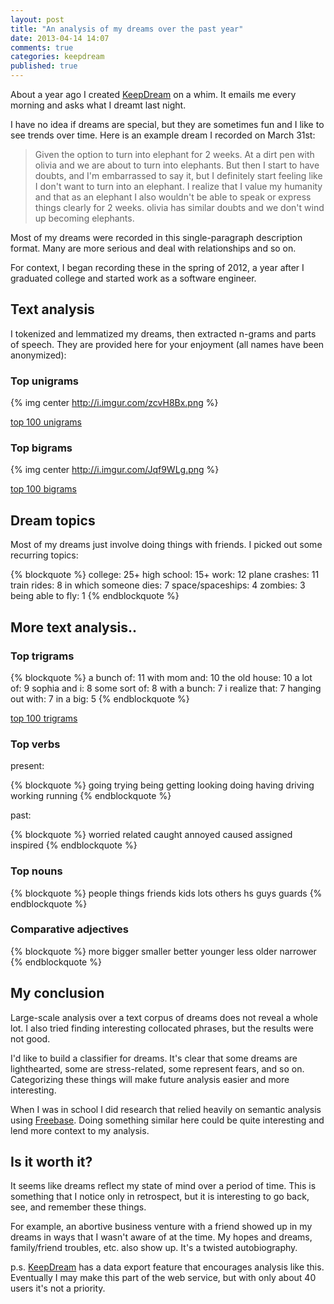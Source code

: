```yaml
---
layout: post
title: "An analysis of my dreams over the past year"
date: 2013-04-14 14:07
comments: true
categories: keepdream
published: true
---
```


About a year ago I created [KeepDream](http://keepdream.me) on a whim. It emails me every morning and asks what I dreamt last night.

<!-- more -->

I have no idea if dreams are special, but they are sometimes fun and I like to see trends over time.  Here is an example dream I recorded on March 31st:

> Given the option to turn into elephant for 2 weeks. At a dirt pen with olivia and we
> are about to turn into elephants. But then I start to have doubts, and I'm
> embarrassed to say it, but I definitely start feeling like I don't want to
> turn into an elephant. I realize that I value my humanity and that as an
> elephant I also wouldn't be able to speak or express things clearly for 2
> weeks. olivia has similar doubts and we don't wind up becoming elephants.

Most of my dreams were recorded in this single-paragraph description format.  Many are more serious and deal with relationships and so on.

For context, I began recording these in the spring of 2012, a year after I graduated college and started work as a software engineer.

## Text analysis

I tokenized and lemmatized my dreams, then extracted n-grams and parts of speech.  They are provided here for your enjoyment (all names have been anonymized):

### Top unigrams

{% img center http://i.imgur.com/zcvH8Bx.png %}

[top 100 unigrams](https://gist.github.com/typpo/5384257)

### Top bigrams

{% img center http://i.imgur.com/Jqf9WLg.png %}

[top 100 bigrams](https://gist.github.com/typpo/5384288)

## Dream topics

Most of my dreams just involve doing things with friends.  I picked out some recurring topics:

{% blockquote %}
college: 25+
high school: 15+
work: 12
plane crashes: 11
train rides: 8
in which someone dies: 7
space/spaceships: 4
zombies: 3
being able to fly: 1
{% endblockquote %}

## More text analysis..

### Top trigrams

{% blockquote %}
a bunch of: 11
with mom and: 10
the old house: 10
a lot of: 9
sophia and i: 8
some sort of: 8
with a bunch: 7
i realize that: 7
hanging out with: 7
in a big: 5
{% endblockquote %}

[top 100 trigrams](https://gist.github.com/typpo/5384301)

### Top verbs

present:

{% blockquote %}
going
trying
being
getting
looking
doing
having
driving
working
running
{% endblockquote %}

past:

{% blockquote %}
worried
related
caught
annoyed
caused
assigned
inspired
{% endblockquote %}

### Top nouns

{% blockquote %}
people
things
friends
kids
lots
others
hs
guys
guards
{% endblockquote %}

### Comparative adjectives

{% blockquote %}
more
bigger
smaller
better
younger
less
older
narrower
{% endblockquote %}

## My conclusion

Large-scale analysis over a text corpus of dreams does not reveal a whole lot.  I also tried finding interesting collocated phrases, but the results were not good.

I'd like to build a classifier for dreams.  It's clear that some dreams are lighthearted, some are stress-related, some represent fears, and so on.  Categorizing these things will make future analysis easier and more interesting.

When I was in school I did research that relied heavily on semantic analysis using [Freebase](http://www.freebase.com).  Doing something similar here could be quite interesting and lend more context to my analysis.

## Is it worth it?

It seems like dreams reflect my state of mind over a period of time.  This is something that I notice only in retrospect, but it is interesting to go back, see, and remember these things.

For example, an abortive business venture with a friend showed up in my dreams in ways that I wasn't aware of at the time.  My hopes and dreams, family/friend troubles, etc. also show up.  It's a twisted autobiography.

p.s. [KeepDream](http://keepdream.me) has a data export feature that encourages analysis like this.  Eventually I may make this part of the web service, but with only about 40 users it's not a priority.
